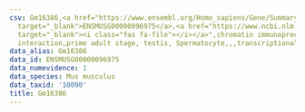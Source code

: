 ```yaml
---
csv: Gm16386,<a href="https://www.ensembl.org/Homo_sapiens/Gene/Summary?db=core;g=ENSMUSG00000096975"
  target="_blank">ENSMUSG00000096975</a>,<a href="https://www.ncbi.nlm.nih.gov/pubmed/25450459"
  target="_blank"><i class="fas fa-file"></i></a>",chromatin immunoprecipitation assay,direct
  interaction,prime adult stage, testis, Spermatocyte,,,transcriptional regulation,
data_alias: Gm16386
data_id: ENSMUSG00000096975
data_numevidence: 1
data_species: Mus musculus
data_taxid: '10090'
title: Gm16386
---
```

